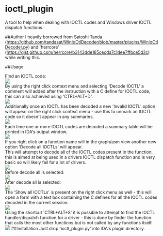 # ioctl_plugin

A tool to help when dealing with IOCTL codes and Windows driver IOCTL dispatch functions.

##Author
I heavily borrowed from Satoshi Tanda (https://github.com/tandasat/WinIoCtlDecoder/blob/master/plugins/WinIoCtlDecoder.py) and 'herrcore' (https://gist.github.com/herrcore/b3143dde185cecda7c1dee7ffbce5d2c) while writing this.

##Usage

Find an IOCTL code:   
![](https://raw.githubusercontent.com/sam-b/ioctl_plugin/master/screenshots/before_single_decode.PNG)    
By using the right click context menu and selecting 'Decode IOCTL' a comment will added after the instruction with a C define for IOCTL code, this can also achieved using 'CTRL+ALT+D'.   
![](https://raw.githubusercontent.com/sam-b/ioctl_plugin/master/screenshots/context_menu_right_click_asm.PNG)    
Additionally once an IOCTL has been decoded a new 'Invalid IOCTL' option will appear on the right click context menu - use this to unmark an IOCTL code so it doesn't appear in any summaries.   
![](https://raw.githubusercontent.com/sam-b/ioctl_plugin/master/screenshots/after_single_decode.PNG)   
Each time one or more IOCTL codes are decoded a summary table will be printed in IDA's output window.   
![](https://raw.githubusercontent.com/sam-b/ioctl_plugin/master/screenshots/summary_table.PNG)   
If you right click on a function name will in the graph/asm view another new option 'Decode all IOCTLs' will appear.    
This will attempt to decode all of the IOCTL codes present in the function, this is aimed at being used in a drivers IOCTL dispatch function and is very basic so will likely fail for a lot of drivers.   
![](https://raw.githubusercontent.com/sam-b/ioctl_plugin/master/screenshots/context_menu_right_click_function_name.PNG)   
Before decode all is selected:   
![](https://raw.githubusercontent.com/sam-b/ioctl_plugin/master/screenshots/before_decode_all.PNG)   
After decode all is selected:   
![](https://raw.githubusercontent.com/sam-b/ioctl_plugin/master/screenshots/after_decode_all.PNG)   
The 'Show all IOCTLs' is present on the right click menu as well - this will open a form with a text box containing the C defines for all the IOCTL codes decoded in the current session.   
![](https://raw.githubusercontent.com/sam-b/ioctl_plugin/master/screenshots/show_all.PNG)    
Using the shortcut 'CTRL+ALT+S' it is possible to attempt to find the IOCTL handler/dispatch function for a driver - this is done by finder the function that calls the most other functions but is not called by any functions itself.   
![](https://raw.githubusercontent.com/sam-b/ioctl_plugin/master/screenshots/dispatch_table_finder.PNG)
##Installation
Just drop 'ioctl_plugin.py' into IDA's plugin directory.